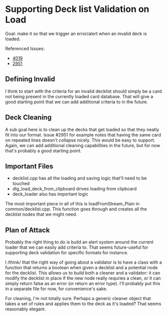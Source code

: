 # Supporting Deck list Validation on Load

Goal: make it so that we trigger an error/alert when an invalid deck is loaded.

Referenced Issues:

- [4019](https://github.com/Cockatrice/Cockatrice/issues/4019)
- [2951](https://github.com/Cockatrice/Cockatrice/issues/2951)

## Defining Invalid

I think to start with the criteria for an invalid decklist should simply be a card not being present in the currently loaded card database. That will give a good starting point that we can add additional criteria to in the future.

## Deck Cleaning

A sub goal here is to clean up the decks that get loaded so that they neatly fit into our format. Issue #2951 for example notes that having the same card on repeated lines doesn't collapse nicely. This would be easy to support. Again, we can add additional cleaning capabilities in the future, but for now that's probably a good starting point.

## Important Files

- decklist.cpp has all the loading and saving logic that'll need to be touched
- dlg_load_deck_from_clipboard drives loading from clipboard
- deck_loader also has important logic

The most important piece in all of this is loadFromStream_Plain in common/decklist.cpp. This function goes through and creates all the decklist nodes that we might need.
## Plan of Attack

Probably the right thing to do is build an alert system around the current loader that we can easily add criteria to. That seems future-useful for supporting deck validation for specific formats for instance.

I /think/ that the right way of going about a validator is to have a class with a function that returns a boolean when given a decklist and a potential node for the decklist. This allows us to build both a cleaner and a validator: it can modify the decklist in place if the new node really requries a clean, or it can simply return false as an error (or return an error type). I'll probably put this in a separate file for now, for convenience's sake.

For cleaning, I'm not totally sure. Perhaps a generic cleaner object that takes a set of rules and applies them to the deck as it's loaded? That seems reasonably elegant.
